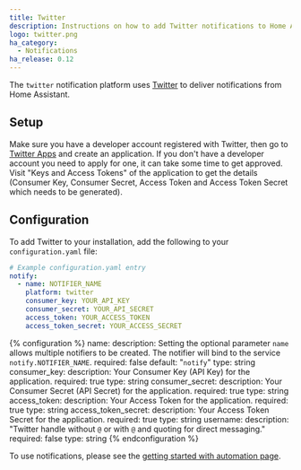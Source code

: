 ```yaml
---
title: Twitter
description: Instructions on how to add Twitter notifications to Home Assistant.
logo: twitter.png
ha_category:
  - Notifications
ha_release: 0.12
---
```


The `twitter` notification platform uses [Twitter](https://twitter.com) to deliver notifications from Home Assistant.

## Setup

Make sure you have a developer account registered with Twitter, then go to [Twitter Apps](https://apps.twitter.com/app/new) and create an application. If you don't have a developer account you need to apply for one, it can take some time to get approved. Visit "Keys and Access Tokens" of the application to get the details (Consumer Key, Consumer Secret, Access Token and Access Token Secret which needs to be generated). 

## Configuration

To add Twitter to your installation, add the following to your `configuration.yaml` file:

```yaml
# Example configuration.yaml entry
notify:
  - name: NOTIFIER_NAME
    platform: twitter
    consumer_key: YOUR_API_KEY
    consumer_secret: YOUR_API_SECRET
    access_token: YOUR_ACCESS_TOKEN
    access_token_secret: YOUR_ACCESS_SECRET
```

{% configuration %}
name:
  description: Setting the optional parameter `name` allows multiple notifiers to be created. The notifier will bind to the service `notify.NOTIFIER_NAME`.
  required: false
  default: "`notify`"
  type: string
consumer_key:
  description: Your Consumer Key (API Key) for the application.
  required: true
  type: string
consumer_secret:
  description: Your Consumer Secret (API Secret) for the application.
  required: true
  type: string
access_token:
  description: Your Access Token for the application.
  required: true
  type: string
access_token_secret:
  description: Your Access Token Secret for the application.
  required: true
  type: string
username:
  description: "Twitter handle without `@` or with `@` and quoting for direct messaging."
  required: false
  type: string
{% endconfiguration %}

To use notifications, please see the [getting started with automation page](/getting-started/automation/).
